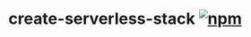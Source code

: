 # create-serverless-stack [![npm](https://img.shields.io/npm/v/create-serverless-stack.svg)](https://www.npmjs.com/package/create-serverless-stack)
